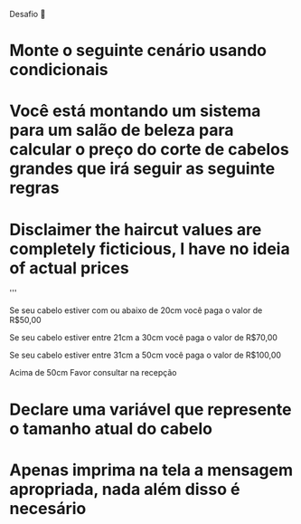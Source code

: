Desafio 🥇

# Monte o seguinte cenário usando condicionais

# Você está montando um sistema para um salão de beleza para calcular o preço do corte de cabelos grandes que irá seguir as seguinte regras

# Disclaimer the haircut values are completely ficticious, I have no ideia of actual prices

'''

Se seu cabelo estiver com ou abaixo de 20cm você paga o valor de R$50,00

Se seu cabelo estiver entre 21cm a 30cm você paga o valor de R$70,00

Se seu cabelo estiver entre 31cm a 50cm você paga o valor de R$100,00

Acima de 50cm Favor consultar na recepção

# Declare uma variável que represente o tamanho atual do cabelo

# Apenas imprima na tela a mensagem apropriada, nada além disso é necesário
